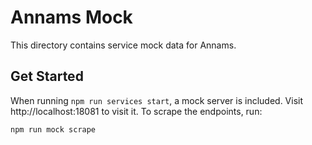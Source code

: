 # Annams Mock
This directory contains service mock data for Annams.

## Get Started
When running `npm run services start`, a mock server is included. Visit http://localhost:18081 to visit it. To scrape the endpoints, run:

```sh
npm run mock scrape
```